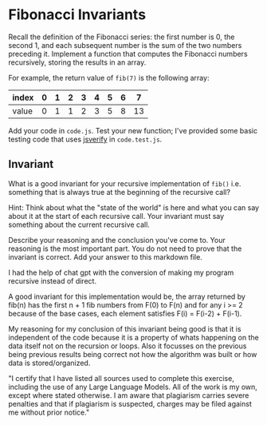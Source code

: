# Fibonacci Invariants

Recall the definition of the Fibonacci series: the first number is 0, the second
1, and each subsequent number is the sum of the two numbers preceding it.
Implement a function that computes the Fibonacci numbers recursively, storing
the results in an array.

For example, the return value of `fib(7)` is the following array:

| index | 0   | 1   | 2   | 3   | 4   | 5   | 6   | 7   |
| ----- | --- | --- | --- | --- | --- | --- | --- | --- |
| value | 0   | 1   | 1   | 2   | 3   | 5   | 8   | 13  |

Add your code in `code.js`. Test your new function; I've provided some basic
testing code that uses [jsverify](https://jsverify.github.io/) in
`code.test.js`.

## Invariant

What is a good invariant for your recursive implementation of `fib()`
i.e. something that is always true at the beginning of the recursive call?

Hint: Think about what the "state of the world" is here and what you can say
about it at the start of each recursive call. Your invariant must say something
about the current recursive call.

Describe your reasoning and the conclusion you've come to. Your reasoning is the
most important part. You do not need to prove that the invariant is correct. Add
your answer to this markdown file.

I had the help of chat gpt with the conversion of making my program recursive instead of direct.

A good invariant for this implementation would be, the array returned by fib(n) has the first n + 1 fib numbers from F(0) to F(n) and for any i >= 2 because of the base cases, each element satisfies F(i) = F(i-2) + F(i-1).

My reasoning for my conclusion of this invariant being good is that it is independent of the code because it is a property of whats happening on the data itself not on the recursion or loops. Also it focusses on the previous being previous results being correct not how the algorithm was built or how data is stored/organized.

"I certify that I have listed all sources used to complete this exercise, including the use of any Large Language Models. All of the work is my own, except where stated otherwise. I am aware that plagiarism carries severe penalties and that if plagiarism is suspected, charges may be filed against me without prior notice."

